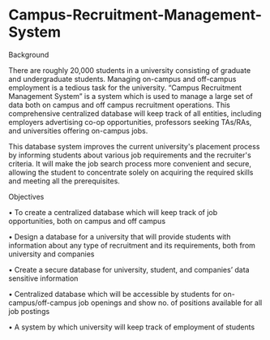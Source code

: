 # Campus-Recruitment-Management-System



Background

There are roughly 20,000 students in a university consisting of graduate and undergraduate students. Managing on-campus and off-campus employment is a tedious task for the university.  “Campus Recruitment Management System” is a system which is used to manage a large set of data both on campus and off campus recruitment operations. This comprehensive centralized database will keep track of all entities, including employers advertising co-op opportunities, professors seeking TAs/RAs, and universities offering on-campus jobs.

This database system improves the current university's placement process by informing students about various job requirements and the recruiter's criteria. It will make the job search process more convenient and secure, allowing the student to concentrate solely on acquiring the required skills and meeting all the prerequisites.


Objectives

•	To create a centralized database which will keep track of job opportunities, both on campus and off campus 

•	Design a database for a university that will provide students with information about any type of recruitment and its requirements, both from university and companies 

•	Create a secure database for university, student, and companies’ data sensitive information

•	Centralized database which will be accessible by students for on-campus/off-campus job openings and show no. of positions available for all job postings

•	 A system by which university will keep track of employment of students

